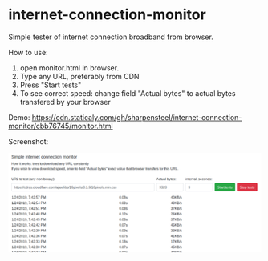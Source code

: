 # internet-connection-monitor
Simple tester of internet connection broadband from browser. 

How to use: 
1. open monitor.html in browser.
2. Type any URL, preferably from CDN
3. Press "Start tests"
4. To see correct speed: change field "Actual bytes" to actual bytes transfered by your browser



Demo: https://cdn.staticaly.com/gh/sharpensteel/internet-connection-monitor/cbb76745/monitor.html

Screenshot:

![Screenshot](docs/screenshot_v2.png?raw=true "Screenshot")
